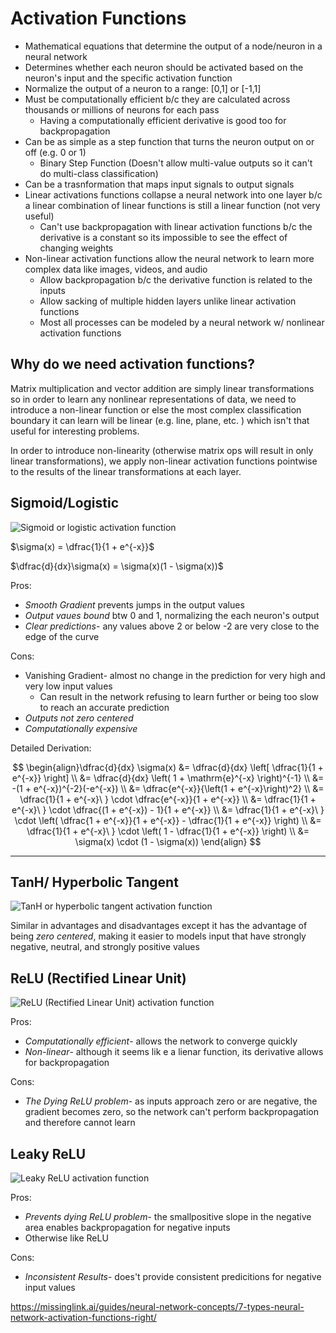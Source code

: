 # Activation Functions

- Mathematical equations that determine the output of a node/neuron in a neural network
- Determines whether each neuron should be activated based on the neuron's input and the specific activation function
- Normalize the output of a neuron to a range: [0,1] or [-1,1]
- Must be computationally efficient b/c they are calculated across thousands or millions of neurons for each pass
  - Having a computationally efficient derivative is good too for backpropagation
- Can be as simple as a step function that turns the neuron output on or off (e.g. 0 or 1) 
  - Binary Step Function (Doesn't allow multi-value outputs so it can't do multi-class classification)
- Can be a trasnformation that maps input signals to output signals
- Linear activations functions collapse a neural network into one layer b/c a linear combination of linear functions is still a linear function (not very useful)
  - Can't use backpropagation with linear activation functions b/c the derivative is a constant so its impossible to see the effect of changing weights
- Non-linear activation functions allow the neural network to learn more complex data like images, videos, and audio
  - Allow backpropagation b/c the derivative function is related to the inputs
  - Allow sacking of multiple hidden layers unlike linear activation functions
  - Most all processes can be modeled by a neural network w/ nonlinear activation functions

## Why do we need activation functions?
Matrix multiplication and vector addition are simply linear transformations so in order to learn any nonlinear representations of data, we need to introduce a non-linear function or else the most complex classification boundary it can learn will be linear (e.g. line, plane, etc. ) which isn't that useful for interesting problems.

In order to introduce non-linearity (otherwise matrix ops will result in only linear transformations), we apply non-linear activation functions pointwise to the results of the linear transformations at each layer.

## Sigmoid/Logistic 

![Sigmoid or logistic activation function](https://missinglink.ai/wp-content/uploads/2018/11/sigmoidlogisticgraph.png)

$\sigma(x) = \dfrac{1}{1 + e^{-x}}$

$\dfrac{d}{dx}\sigma(x) = \sigma(x)(1 - \sigma(x))$

Pros: 

- *Smooth Gradient* prevents jumps in the output values
- *Output vaues bound* btw 0 and 1, normalizing the each neuron's output
- *Clear predictions*- any values above 2 or below -2 are very close to the edge of the curve 

Cons:

- Vanishing Gradient- almost no change in the prediction for very high and very low input values
  - Can result in the network refusing to learn further or being too slow to reach an accurate prediction
- *Outputs not zero centered*
- *Computationally expensive*



Detailed Derivation:

$$ \begin{align}\dfrac{d}{dx} \sigma(x) &= \dfrac{d}{dx} \left[ \dfrac{1}{1 + e^{-x}} \right] \\ &= \dfrac{d}{dx} \left( 1 + \mathrm{e}^{-x} \right)^{-1} \\ &= -(1 + e^{-x})^{-2}(-e^{-x}) \\ &= \dfrac{e^{-x}}{\left(1 + e^{-x}\right)^2} \\ &= \dfrac{1}{1 + e^{-x}\ } \cdot \dfrac{e^{-x}}{1 + e^{-x}}  \\ &= \dfrac{1}{1 + e^{-x}\ } \cdot \dfrac{(1 + e^{-x}) - 1}{1 + e^{-x}}  \\ &= \dfrac{1}{1 + e^{-x}\ } \cdot \left( \dfrac{1 + e^{-x}}{1 + e^{-x}} - \dfrac{1}{1 + e^{-x}} \right) \\ &= \dfrac{1}{1 + e^{-x}\ } \cdot \left( 1 - \dfrac{1}{1 + e^{-x}} \right) \\ &= \sigma(x) \cdot (1 - \sigma(x)) \end{align} $$

---

## TanH/ Hyperbolic Tangent

![TanH or hyperbolic tangent activation function](https://missinglink.ai/wp-content/uploads/2018/11/tanhhyperbolic.png)



Similar in advantages and disadvantages except it has the advantage of being *zero centered*, making it easier to models input that have strongly negative, neutral, and strongly positive values



## ReLU (Rectified Linear Unit)

![ReLU (Rectified Linear Unit) activation function](https://missinglink.ai/wp-content/uploads/2018/11/relu.png)

Pros: 

- *Computationally efficient*- allows the network to converge quickly 
- *Non-linear*- although it seems lik e a lienar function, its derivative allows for backpropagation

Cons:

- *The Dying ReLU problem*- as inputs approach zero or are negative, the gradient becomes zero, so the network can't perform backpropagation and therefore cannot learn



## Leaky ReLU

![Leaky ReLU activation function](https://missinglink.ai/wp-content/uploads/2018/11/leakyrelu.png)

Pros:

- *Prevents dying ReLU problem*- the smallpositive slope in the negative area enables backpropagation for negative inputs
- Otherwise like ReLU

Cons:

- *Inconsistent Results*- does't provide consistent predicitions for negative input values

https://missinglink.ai/guides/neural-network-concepts/7-types-neural-network-activation-functions-right/

